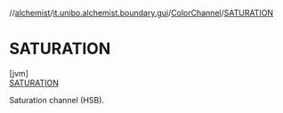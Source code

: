 //[alchemist](../../../../index.md)/[it.unibo.alchemist.boundary.gui](../../index.md)/[ColorChannel](../index.md)/[SATURATION](index.md)

# SATURATION

[jvm]\
[SATURATION](index.md)

Saturation channel (HSB).

